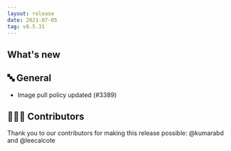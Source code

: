 ```yaml
---
layout: release
date: 2021-07-05
tag: v0.5.31
---
```


## What's new

## 🔤 General

- Image pull policy updated (#3389)

## 👨🏽‍💻 Contributors

Thank you to our contributors for making this release possible:
@kumarabd and @leecalcote
